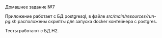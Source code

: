 Домашнее задание №7

Приложение работает с БД postgresql, в файле *src/main/resources/run-pg.sh* 
расположены скрипты для запуска docker контейнера с postgres.

Тесты работают с БД H2.